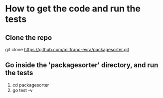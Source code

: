 
# How to get the code and run the tests

## Clone the repo 
git clone https://github.com/milfranc-evra/packagesorter.git

## Go inside the 'packagesorter' directory, and run the tests
1. cd packagesorter  
2. go test -v  
